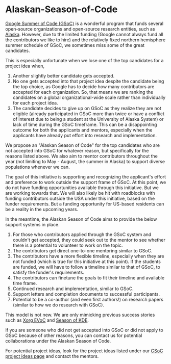 # Alaskan-Season-of-Code
[Google Summer of Code (GSoC)](https://summerofcode.withgoogle.com/) is a wonderful program that funds several open-source organizations and open-source research entities, such as [Alaska](https://github.com/uaanchorage/GSoC). However, due to the limited funding (Google cannot always fund all the contributors we like to hire) and the relatively fixed northern hemisphere summer schedule of GSoC, we sometimes miss some of the great candidates.

This is especially unfortunate when we lose one of the top candidates for a project idea when,
1) Another slightly better candidate gets accepted.
2) No one gets accepted into that project idea despite the candidate being the top choice, as Google has to decide how many contributors are accepted for each organization. So, that means we are ranking the candidates on a global organizational-wide scale rather than individually for each project idea.
3) The candidate decides to give up on GSoC as they realize they are not eligible (already participated in GSoC more than twice or have a conflict of interest due to being a student at the University of Alaska System) or lack of time during the GSoC timeframe.
This can be a disappointing outcome for both the applicants and mentors, especially when the applicants have already put effort into research and implementation.

We propose an "Alaskan Season of Code" for the top candidates who are not accepted into GSoC for whatever reason, but specifically for the reasons listed above. We also aim to mentor contributors throughout the year (not limiting to May - August, the summer in Alaska) to support diverse populations whenever we can.

The goal of this initiative is supporting and recognizing the applicant's effort and preference to work outside the support frame of GSoC. At this point, we do not have funding opportunities available through this initiative. But we are working towards that. We will also likely be hit with roadblocks with funding contributors outside the USA under this initiative, based on the funder requirements. But a funding opportunity for US-based residents can be a reality in the upcoming years.

In the meantime, the Alaskan Season of Code aims to provide the below support systems in place.

1. For those who contributors applied through the GSoC system and couldn't get accepted, they could seek out to the  mentor to see whether there is a potential to volunteer to work on the topic.
2. The contributors get direct one-to-one mentoring similar to GSoC.
3. The contributors have a more flexible timeline, especially when they are not funded (which is true for this initiative at this point). If the students are funded, we will have to follow a timeline similar to that of GSoC, to satisfy the funder's requirements.
4. The contributors can finetune the goals to fit their timeline and available time frame.
5. Continued research and implementation, similar to GSoC.
6. Support letters and completion documents to successful participants.
7. Potential to be a co-author (and even first authors!) on research papers (similar to how we do research with GSoC).

This model is not new. We are only mimicking previous success stories such as [Xorg EVoC](https://www.x.org/wiki/XorgEVoC/) and [Season of KDE](https://mentorship.kde.org/sok/).

If you are someone who did not get accepted into GSoC or did not apply to GSoC because of other reasons, you can contact us for potential collaborations under the Alaskan Season of Code.

For potential project ideas, look for the project ideas listed under our [GSoC project ideas page](https://github.com/uaanchorage/GSoC) and contact the mentors.
